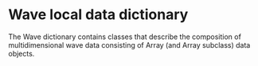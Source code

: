 # Wave local data dictionary

The Wave dictionary contains classes that describe the composition of multidimensional
wave data consisting of Array (and Array subclass) data objects.
